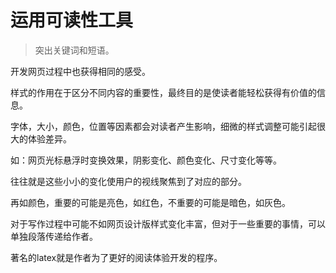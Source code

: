 # 运用可读性工具

> 突出关键词和短语。

开发网页过程中也获得相同的感受。

样式的作用在于区分不同内容的重要性，最终目的是使读者能轻松获得有价值的信息。

字体，大小，颜色，位置等因素都会对读者产生影响，细微的样式调整可能引起很大的体验差异。

如：网页光标悬浮时变换效果，阴影变化、颜色变化、尺寸变化等等。

往往就是这些小小的变化使用户的视线聚焦到了对应的部分。

再如颜色，重要的可能是亮色，如红色，不重要的可能是暗色，如灰色。

对于写作过程中可能不如网页设计版样式变化丰富，但对于一些重要的事情，可以单独段落传递给作者。


著名的latex就是作者为了更好的阅读体验开发的程序。

